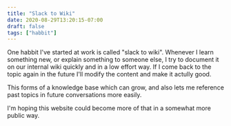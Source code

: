 ```yaml
---
title: "Slack to Wiki"
date: 2020-08-29T13:20:15-07:00
draft: false
tags: ["habbit"]
---
```


One habbit I've started at work is called "slack to wiki".
Whenever I learn something new, or explain something to someone else,
I try to document it on our internal wiki quickly and in a low effort way.
If I come back to the topic again in the future I'll modify the content and make it actully good.

This forms of a knowledge base which can grow, and also lets me reference past topics in future conversations more
 easily.

I'm hoping this website could become more of that in a somewhat more public way.
